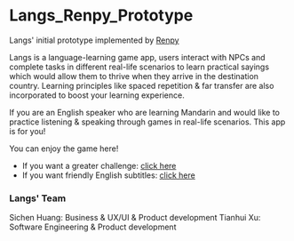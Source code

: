 # Langs_Renpy_Prototype
 Langs' initial prototype implemented by [Renpy](https://www.renpy.org/)

 Langs is a language-learning game app, users interact with NPCs and complete tasks in different real-life scenarios to learn practical sayings which would allow them to thrive when they arrive in the destination country. Learning principles like spaced repetition & far transfer are also incorporated to boost your learning experience.

 If you are an English speaker who are learning Mandarin and would like to practice listening & speaking through games in real-life scenarios. This app is for you! 

 You can enjoy the game here!
 - If you want a greater challenge: [click here](https://tianhui.itch.io/langs-renpy)
 - If you want friendly English subtitles: [click here](https://tianhui.itch.io/langs-v2-prototype-w-english)

### Langs' Team
Sichen Huang: Business & UX/UI & Product development
Tianhui Xu: Software Engineering & Product development

